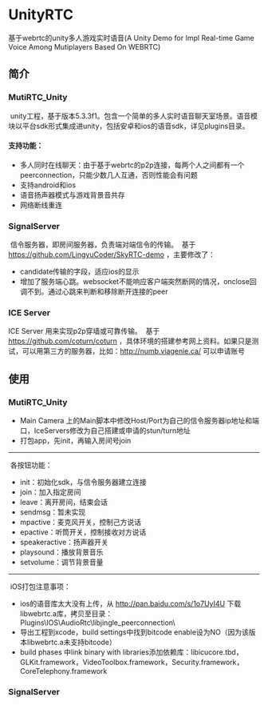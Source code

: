 # UnityRTC
基于webrtc的unity多人游戏实时语音(A Unity Demo for Impl Real-time Game Voice Among Mutiplayers Based On WEBRTC)
## 简介
### MutiRTC_Unity
  unity工程，基于版本5.3.3f1。包含一个简单的多人实时语音聊天室场景。语音模块以平台sdk形式集成进unity，包括安卓和ios的语音sdk，详见plugins目录。<br>
#### 支持功能：
* 多人同时在线聊天：由于基于webrtc的p2p连接，每两个人之间都有一个peerconnection，只能少数几人互通，否则性能会有问题
* 支持android和ios
* 语音扬声器模式与游戏背景音共存
* 网络断线重连
### SignalServer
  信令服务器，即房间服务器，负责端对端信令的传输。
  基于 https://github.com/LingyuCoder/SkyRTC-demo ，主要修改了：
* candidate传输的字段，适应ios的显示
* 增加了服务端心跳。websocket不能响应客户端突然断网的情况，onclose回调不到。通过心跳来判断和移除断开连接的peer
### ICE Server
  ICE Server 用来实现p2p穿墙或可靠传输。
  基于 https://github.com/coturn/coturn ，具体环境的搭建参考网上资料。如果只是测试，可以用第三方的服务器，比如：http://numb.viagenie.ca/ 可以申请账号
## 使用
### MutiRTC_Unity
* Main Camera 上的Main脚本中修改Host/Port为自己的信令服务器ip地址和端口，IceServers修改为自己搭建或申请的stun/turn地址
* 打包app，先init，再输入房间号join
---
  各按钮功能：
* init：初始化sdk，与信令服务器建立连接
* join：加入指定房间
* leave：离开房间，结束会话
* sendmsg：暂未实现
* mpactive：麦克风开关，控制己方说话
* epactive：听筒开关，控制接收对方说话
* speakeractive：扬声器开关
* playsound：播放背景音乐
* setvolume：调节背景音量
---
  iOS打包注意事项：
* ios的语音库太大没有上传，从 http://pan.baidu.com/s/1o7UyI4U 下载libwebrtc.a库，拷贝至目录：Plugins\IOS\AudioRtc\libjingle_peerconnection\
* 导出工程到xcode，build settings中找到bitcode enable设为NO（因为该版本libwebrtc.a未支持bitcode）
* build phases 中link binary with libraries添加依赖库：libicucore.tbd，GLKit.framework，VideoToolbox.framework，Security.framework，CoreTelephony.framework
### SignalServer
